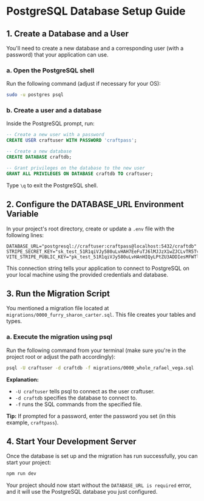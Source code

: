 # PostgreSQL Database Setup Guide

## 1. Create a Database and a User

You'll need to create a new database and a corresponding user (with a password) that your application can use.

### a. Open the PostgreSQL shell

Run the following command (adjust if necessary for your OS):

```bash
sudo -u postgres psql
```

### b. Create a user and a database

Inside the PostgreSQL prompt, run:

```sql
-- Create a new user with a password
CREATE USER craftuser WITH PASSWORD 'craftpass';

-- Create a new database
CREATE DATABASE craftdb;

-- Grant privileges on the database to the new user
GRANT ALL PRIVILEGES ON DATABASE craftdb TO craftuser;
```

Type `\q` to exit the PostgreSQL shell.

## 2. Configure the DATABASE_URL Environment Variable

In your project's root directory, create or update a `.env` file with the following lines:

```
DATABASE_URL="postgresql://craftuser:craftpass@localhost:5432/craftdb"
STRIPE_SECRET_KEY="sk_test_51R1qiVJy580uLvHAH7EeFuTJ6lMJJzX1wZJCLvTR5TvP0DpnwIu5DJh7NdW1a2YhPYQ6xXuyKDH9WePRe5E7WdRB00GoNjK0WE"
VITE_STRIPE_PUBLIC_KEY="pk_test_51R1qiVJy580uLvHAnHIQyLPtZU3ADDIesMFWTli9875iDbvqO5aBS8pt98S2KQxMpmkLJOK6rSbosIHYjXfYjdRe00XQfYVdD9"
```

This connection string tells your application to connect to PostgreSQL on your local machine using the provided credentials and database.

## 3. Run the Migration Script

You mentioned a migration file located at `migrations/0000_furry_sharon_carter.sql`. This file creates your tables and types.

### a. Execute the migration using psql

Run the following command from your terminal (make sure you're in the project root or adjust the path accordingly):

```bash
psql -U craftuser -d craftdb -f migrations/0000_whole_rafael_vega.sql
```

**Explanation:**
- `-U craftuser` tells psql to connect as the user craftuser.
- `-d craftdb` specifies the database to connect to.
- `-f` runs the SQL commands from the specified file.

**Tip:** If prompted for a password, enter the password you set (in this example, `craftpass`).

## 4. Start Your Development Server

Once the database is set up and the migration has run successfully, you can start your project:

```bash
npm run dev
```

Your project should now start without the `DATABASE_URL is required` error, and it will use the PostgreSQL database you just configured.
